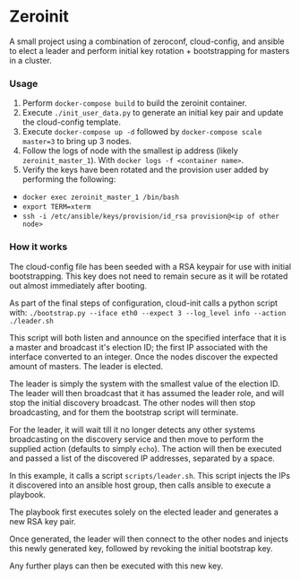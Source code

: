 # Zeroinit

A small project using a combination of zeroconf, cloud-config, and ansible to elect a leader and perform initial key rotation + bootstrapping for masters in a cluster.

### Usage

1. Perform ``docker-compose build`` to build the zeroinit container.
2. Execute ``./init_user_data.py`` to generate an initial key pair and update the cloud-config template.
3. Execute ``docker-compose up -d`` followed by ``docker-compose scale master=3`` to bring up 3 nodes.
4. Follow the logs of node with the smallest ip address (likely ``zeroinit_master_1``). With ``docker logs -f <container name>``.
5. Verify the keys have been rotated and the provision user added by performing the following:
  *  ``docker exec zeroinit_master_1 /bin/bash``
  *  ``export TERM=xterm``
  *  ``ssh -i /etc/ansible/keys/provision/id_rsa provision@<ip of other node>``



### How it works

The cloud-config file has been seeded with a RSA keypair for use with initial bootstrapping. This key does not need to remain secure as it will be rotated out almost immediately after booting.

As part of the final steps of configuration, cloud-init calls a python script with: ``./bootstrap.py --iface eth0 --expect 3 --log_level info --action ./leader.sh``

This script will both listen and announce on the specified interface that it is a master and broadcast it's election ID; the first IP associated with the interface converted to an integer. Once the nodes discover the expected amount of masters. The leader is elected.

The leader is simply the system with the smallest value of the election ID. The leader will then broadcast that it has assumed the leader role, and will stop the initial discovery broadcast. The other nodes will then stop broadcasting, and for them the bootstrap script will terminate.

For the leader, it will wait till it no longer detects any other systems broadcasting on the discovery service and then move to perform the supplied action (defaults to simply ``echo``). The action will then be executed and passed a list of the discovered IP addresses, separated by a space.

In this example, it calls a script ``scripts/leader.sh``. This script injects the IPs it discovered into an ansible host group, then calls ansible to execute a playbook.

The playbook first executes solely on the elected leader and generates a new RSA key pair.

Once generated, the leader will then connect to the other nodes and injects this newly generated key, followed by revoking the initial bootstrap key.

Any further plays can then be executed with this new key.


